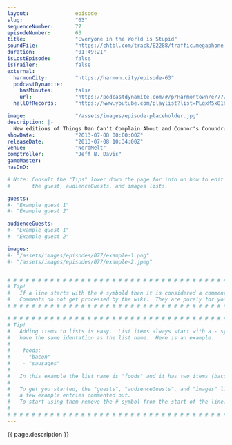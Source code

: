 ```yaml
---
layout:               episode
slug:                 "63"
sequenceNumber:       77
episodeNumber:        63
title:                "Everyone in the World is Stupid"
soundFile:            "https://chtbl.com/track/E2288/traffic.megaphone.fm/STA3783792489.mp3?updated=1555529288"
duration:             "01:49:21"
isLostEpisode:        false
isTrailer:            false
external:
  harmonCity:         "https://harmon.city/episode-63"
  podcastDynamite:
    hasMinutes:       false
    url:              "https://podcastdynamite.com/#/p/Harmontown/e/77/63"
  hallOfRecords:      "https://www.youtube.com/playlist?list=PLqxM5x81hNOZ5ebQFKMFQX6txBfqj_cXq"

image:                "/assets/images/episode-placeholder.jpg"
description: |-
  New editions of Things Dan Can't Complain About and Connor's Conundrums, a chat with aneurysm survivor Siike and a violent fight with Spencer about "meta gaming."
showDate:             "2013-07-08 00:00:00Z"
releaseDate:          "2013-07-08 10:34:00Z"
venue:                "NerdMelt"
comptroller:          "Jeff B. Davis"
gameMaster:           
hasDnD:               

# Note: Consult the "Tips" lower down the page for info on how to edit
#       the guest, audienceGuests, and images lists.

guests:
#- "Example guest 1"
#- "Example guest 2"

audienceGuests:
#- "Example guest 1"
#- "Example guest 2"

images:
#- "/assets/images/episodes/077/example-1.png"
#- "/assets/images/episodes/077/example-2.jpeg"


# # # # # # # # # # # # # # # # # # # # # # # # # # # # # # # # # # # # # # # # # # # # #
# Tip!
#   If a line starts with the # symbold then it is considered a comment.
#   Comments do not get processed by the wiki.  They are purely for your information.
# # # # # # # # # # # # # # # # # # # # # # # # # # # # # # # # # # # # # # # # # # # # #

# # # # # # # # # # # # # # # # # # # # # # # # # # # # # # # # # # # # # # # # # # # # #
# Tip!
#   Adding items to lists is easy.  List items always start with a - symbol and have
#   have the same identation as the list name.  Here is an example.
#
#    foods:
#    - "bacon"
#    - "sausages"
#
#   In this example the list name is "foods" and it has two items (bacon, and sausages).
#
#   To get you started, the "guests", "audienceGuests", and "images" lists below have
#   a few example entries commented out.
#   To start using them remove the # symbol from the start of the line.
#
# # # # # # # # # # # # # # # # # # # # # # # # # # # # # # # # # # # # # # # # # # # # #
---
```


<!-- The episode description will be rendered here -->
{{ page.description }}

<!-- Add your content BELOW here -->
<!-- vvvvvvvvvvvvvvvvvvvvvvvvvvv -->




<!-- ^^^^^^^^^^^^^^^^^^^^^^^^^^^ -->
<!-- Add your content ABOVE here -->

<!-- The episode gallery will be rendered here -->